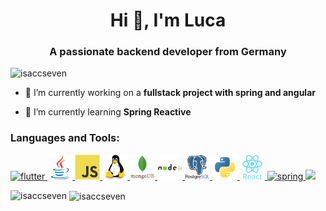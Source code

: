 <h1 align="center">Hi 👋, I'm Luca</h1>
<h3 align="center">A passionate backend developer from Germany</h3>

<p align="left"> <img src="https://komarev.com/ghpvc/?username=isaccseven&label=Profile%20views&color=0e75b6&style=flat" alt="isaccseven" /> </p>


- 🔭 I’m currently working on a **fullstack project with spring and angular**

- 🌱 I’m currently learning **Spring Reactive**


<h3 align="left">Languages and Tools:</h3>
<p align="left"> <a href="https://flutter.dev" target="_blank"> <img src="https://www.vectorlogo.zone/logos/flutterio/flutterio-icon.svg" alt="flutter" width="40" height="40"/> </a> <a href="https://www.java.com" target="_blank"> <img src="https://raw.githubusercontent.com/devicons/devicon/master/icons/java/java-original.svg" alt="java" width="40" height="40"/> </a> <a href="https://developer.mozilla.org/en-US/docs/Web/JavaScript" target="_blank"> <img src="https://raw.githubusercontent.com/devicons/devicon/master/icons/javascript/javascript-original.svg" alt="javascript" width="40" height="40"/> </a> <a href="https://www.linux.org/" target="_blank"> <img src="https://raw.githubusercontent.com/devicons/devicon/master/icons/linux/linux-original.svg" alt="linux" width="40" height="40"/> </a> <a href="https://www.mongodb.com/" target="_blank"> <img src="https://raw.githubusercontent.com/devicons/devicon/master/icons/mongodb/mongodb-original-wordmark.svg" alt="mongodb" width="40" height="40"/> </a> <a href="https://nodejs.org" target="_blank"> <img src="https://raw.githubusercontent.com/devicons/devicon/master/icons/nodejs/nodejs-original-wordmark.svg" alt="nodejs" width="40" height="40"/> </a> <a href="https://www.postgresql.org" target="_blank"> <img src="https://raw.githubusercontent.com/devicons/devicon/master/icons/postgresql/postgresql-original-wordmark.svg" alt="postgresql" width="40" height="40"/> </a> <a href="https://www.python.org" target="_blank"> <img src="https://raw.githubusercontent.com/devicons/devicon/master/icons/python/python-original.svg" alt="python" width="40" height="40"/> </a> <a href="https://reactjs.org/" target="_blank"> <img src="https://raw.githubusercontent.com/devicons/devicon/master/icons/react/react-original-wordmark.svg" alt="react" width="40" height="40"/> </a> <a href="https://spring.io/" target="_blank"> <img src="https://www.vectorlogo.zone/logos/springio/springio-icon.svg" alt="spring" width="40" height="40"/> </a> 
<img src="https://img.shields.io/badge/Git-F05032?style=for-the-badge&logo=git&logoColor=white" />
</p>

<p><img align="left" src="https://github-readme-stats.vercel.app/api/top-langs?username=isaccseven&show_icons=true&locale=en&layout=compact" alt="isaccseven" /></p>

<p>&nbsp;<img align="center" src="https://github-readme-stats.vercel.app/api?username=isaccseven&show_icons=true&locale=en" alt="isaccseven" /></p>
